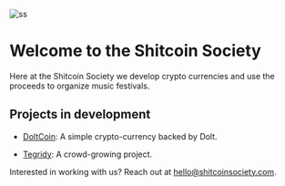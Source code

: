 ![ss](https://github.com/user-attachments/assets/f7c9919f-efd3-412f-a988-ed53d4e2b1b4)

# Welcome to the Shitcoin Society

Here at the Shitcoin Society we develop crypto currencies and use the proceeds to organize music festivals.

## Projects in development

- [DoltCoin](https://github.com/shitcoinsociety/doltcoin): A simple crypto-currency backed by Dolt.
  
- [Tegridy](https://tegridy.farm): A crowd-growing project.

Interested in working with us? Reach out at [hello@shitcoinsociety.com](mailto:hello@shitcoinsociety.com).

<!--
## Projects

Our first project is [tegridy.farm](https://tegridy.farm) - a new startup building a cannabis crowd-growing platform

<a href="https://x.com/einbuhrmi/status/1899758885365526638" target="_blank">
  <img width="536" alt="Screenshot 2025-03-12 at 16 47 05" src="https://github.com/user-attachments/assets/753f8bf7-27f4-4f82-a46e-8fe92792155c" />
</a>

-->

